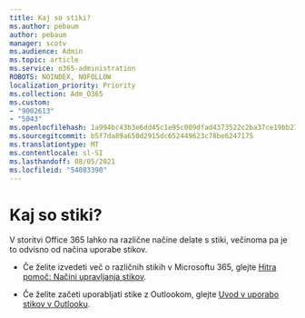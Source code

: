 ```yaml
---
title: Kaj so stiki?
ms.author: pebaum
author: pebaum
manager: scotv
ms.audience: Admin
ms.topic: article
ms.service: o365-administration
ROBOTS: NOINDEX, NOFOLLOW
localization_priority: Priority
ms.collection: Adm_O365
ms.custom:
- "9002613"
- "5043"
ms.openlocfilehash: 1a994bc43b3e6dd45c1e95c009dfad4373522c2ba37ce19bb270922e155c85b5
ms.sourcegitcommit: b5f7da89a650d2915dc652449623c78be6247175
ms.translationtype: MT
ms.contentlocale: sl-SI
ms.lasthandoff: 08/05/2021
ms.locfileid: "54083390"
---
```

# <a name="what-are-contacts"></a>Kaj so stiki?

V storitvi Office 365 lahko na različne načine delate s stiki, večinoma pa je to odvisno od načina uporabe stikov.

- Če želite izvedeti več o različnih stikih v Microsoftu 365, glejte [Hitra pomoč: Načini upravljanja stikov](https://docs.microsoft.com/microsoft-365/admin/misc/ways-to-manage-contacts?view=o365-worldwide).

- Če želite začeti uporabljati stike z Outlookom, glejte [Uvod v uporabo stikov v Outlooku](https://support.office.com/article/using-contacts-people-in-outlook-on-the-web-1e3438c7-26b2-420c-87de-3cea9d31b5cb?WT.mc_id=365AdminCSH&ui=en-US&rs=en-US&ad=US).
